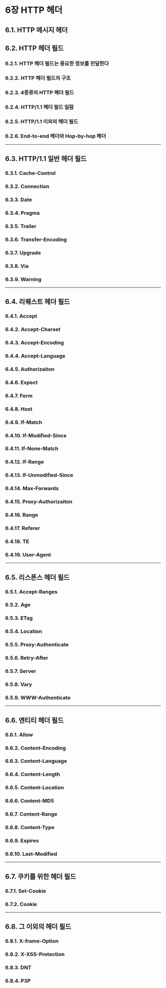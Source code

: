 # 6장 HTTP 헤더
## 6.1. HTTP 메시지 헤더

## 6.2. HTTP 헤더 필드
### 6.2.1. HTTP 헤더 필드는 중요한 정보를 전달한다
### 6.2.2. HTTP 헤더 필드의 구조
### 6.2.3. 4종류의 HTTP 헤더 필드
### 6.2.4. HTTP/1.1 헤더 필드 일람
### 6.2.5. HTTP/1.1 이외의 헤더 필드
### 6.2.6. End-to-end 헤더와 Hop-by-hop 헤더
---
## 6.3. HTTP/1.1 일반 헤더 필드
### 6.3.1. Cache-Control
### 6.3.2. Connection
### 6.3.3. Date
### 6.3.4. Pragma
### 6.3.5. Trailer
### 6.3.6. Transfer-Encoding
### 6.3.7. Upgrade
### 6.3.8. Via
### 6.3.9. Warning
---
## 6.4. 리퀘스트 헤더 필드
### 6.4.1. Accept
### 6.4.2. Accept-Charset
### 6.4.3. Accept-Encoding
### 6.4.4. Accept-Language
### 6.4.5. Authorizaiton
### 6.4.6. Expect
### 6.4.7. Form
### 6.4.8. Host
### 6.4.9. If-Match
### 6.4.10. If-Modified-Since
### 6.4.11. If-None-Match
### 6.4.12. If-Range
### 6.4.13. If-Unmodified-Since
### 6.4.14. Max-Forwards
### 6.4.15. Proxy-Authorizaiton
### 6.4.16. Range
### 6.4.17. Referer
### 6.4.18. TE
### 6.4.19. User-Agent
---
## 6.5. 리스폰스 헤더 필드
### 6.5.1. Accept-Ranges
### 6.5.2. Age
### 6.5.3. ETag
### 6.5.4. Location
### 6.5.5. Proxy-Authenticate
### 6.5.6. Retry-After
### 6.5.7. Server
### 6.5.8. Vary
### 6.5.9. WWW-Authenticate
---
## 6.6. 엔티티 헤더 필드
### 6.6.1. Allow
### 6.6.2. Content-Encoding
### 6.6.3. Content-Language
### 6.6.4. Content-Length
### 6.6.5. Content-Location
### 6.6.6. Content-MD5
### 6.6.7. Content-Range
### 6.6.8. Content-Type
### 6.6.9. Expires
### 6.6.10. Last-Modified

---
## 6.7. 쿠키를 위한 헤더 필드
### 6.7.1. Set-Cookie
### 6.7.2. Cookie
---
## 6.8. 그 이외의 헤더 필드
### 6.8.1. X-frame-Option
### 6.8.2. X-XSS-Protection
### 6.8.3. DNT
### 6.8.4. P3P


